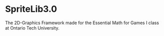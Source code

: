 # SpriteLib3.0
The 2D-Graphics Framework made for the Essential Math for Games I class at Ontario Tech University.
